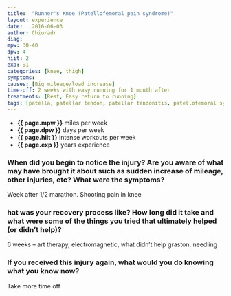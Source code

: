 ```yaml
---
title:  "Runner's Knee (Patellofemoral pain syndrome)"
layout: experience
date:   2016-06-03
author: Chiuradr
diag:
mpw: 30-40
dpw: 4
hiit: 2
exp: ≤1
categories: [knee, thigh]
symptoms:
causes: [Big mileage/load increase]
time-off: 2 weeks with easy running for 1 month after
treatments: [Rest, Easy return to running]
tags: [patella, patellar tendon, patellar tendonitis, patellofemoral syndrome, pfps, knee, lateral knee]
---
```


>
- **{{ page.mpw }}** miles per week
- **{{ page.dpw }}** days per week
- **{{ page.hiit }}** intense workouts per week
- **{{ page.exp }}** years experience
  
### When did you begin to notice the injury? Are you aware of what may have brought it about such as sudden increase of mileage, other injuries, etc? What were the symptoms?

Week after 1/2 marathon. Shooting pain in knee

### hat was your recovery process like? How long did it take and what were some of the things you tried that ultimately helped (or didn’t help)?

6 weeks – art therapy, electromagnetic, what didn’t help graston, needling

### If you received this injury again, what would you do knowing what you know now?

Take more time off